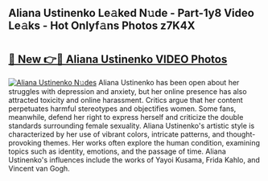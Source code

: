 ## Aliana Ustinenko Le𝚊ked N𝚞de - Part-1y8 Video Le𝚊ks - Hot Onlyf𝚊ns Photos z7K4X

# <h2><a href="http://ab18522.deff.icu/?id=Aliana+Ustinenko">🔗 New 👉🔴 Aliana Ustinenko VIDEO Photos</a></h2>

[![Aliana Ustinenko N𝚞des](https://i.imgur.com/rIISA9y.gif)](http://ab18522.deff.icu/?id=Aliana+Ustinenko)
Aliana Ustinenko has been open about her struggles with depression and anxiety, but her online presence has also attracted toxicity and online harassment. Critics argue that her content perpetuates harmful stereotypes and objectifies women. Some fans, meanwhile, defend her right to express herself and criticize the double standards surrounding female sexuality. Aliana Ustinenko's artistic style is characterized by her use of vibrant colors, intricate patterns, and thought-provoking themes. Her works often explore the human condition, examining topics such as identity, emotions, and the passage of time. Aliana Ustinenko's influences include the works of Yayoi Kusama, Frida Kahlo, and Vincent van Gogh.

